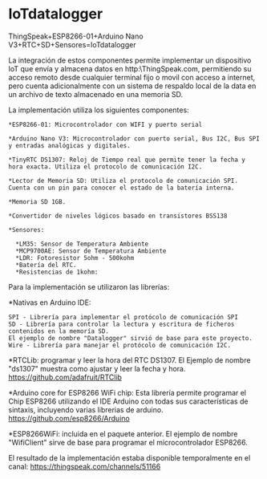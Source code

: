 # IoTdatalogger

ThingSpeak+ESP8266-01+Arduino Nano V3+RTC+SD+Sensores=IoTdatalogger

La integración de estos componentes permite implementar un dispositivo IoT que envía y almacena datos en http:\\ThingSpeak.com, permitiendo su acceso remoto desde cualquier terminal fijo o movil con acceso a internet, pero cuenta adicionalmente con un sistema de respaldo local de la data en un archivo de texto almacenado en una memoria SD.

La implementación utiliza los siguientes componentes:
  
    *ESP8266-01: Microcontrolador con WIFI y puerto serial

    *Arduino Nano V3: Microcontrolador con puerto serial, Bus I2C, Bus SPI y entradas analógicas y digitales.

    *TinyRTC DS1307: Reloj de Tiempo real que permite tener la fecha y hora exacta. Utiliza el protocolo de comunicación I2C.

    *Lector de Memoria SD: Utiliza el protocolo de comunicación SPI. Cuenta con un pin para conocer el estado de la batería interna.
  
    *Memoria SD 1GB.
  
    *Convertidor de niveles lógicos basado en transistores BSS138
  
    *Sensores:
  
      *LM35: Sensor de Temperatura Ambiente
      *MCP9700AE: Sensor de Temperatura Ambiente
      *LDR: Fotoresistor 5ohm - 500kohm
      *Batería del RTC.
      *Resistencias de 1kohm:

Para la implementación se utilizaron las librerías:

  *Nativas en Arduino IDE:
  
    SPI - Librería para implementar el protócolo de comunicación SPI
    SD - Librería para controlar la lectura y escritura de ficheros contenidos en la memoría SD.
    El ejemplo de nombre "Datalogger" sirvió de base para este proyecto.
    Wire - Librería para manejar el protócolo de comunicación I2C.
  
  *RTCLib: programar y leer la hora del RTC DS1307. El Ejemplo de nombre "ds1307" muestra como ajustar y leer la fecha y hora.
  https://github.com/adafruit/RTClib
  
  *Arduino core for ESP8266 WiFi chip: Esta librería permite programar el Chip ESP8266 utilizando el IDE Arduino con todas sus características de sintaxis, incluyendo varias librerias de arduino.
  https://github.com/esp8266/Arduino
  
  *ESP8266WiFi: incluida en el paquete anterior. El ejemplo de nombre "WifiClient" sirve de base para programar el microcontrolador ESP8266.
  
  El resultado de la implementación estaba disponible temporalmente en el canal: https://thingspeak.com/channels/51166
  
  
  
